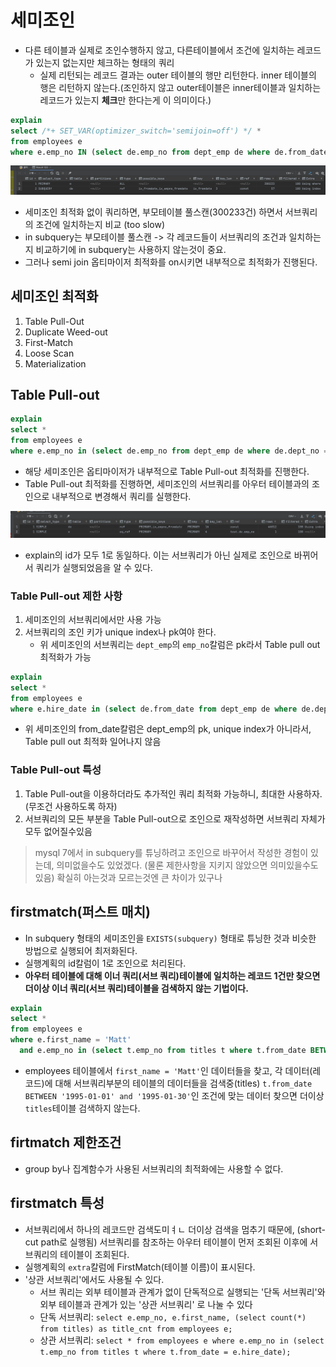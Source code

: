 # 세미조인
- 다른 테이블과 실제로 조인수행하지 않고, 다른테이블에서 조건에 일치하는 레코드가 있는지 없는지만 체크하는 형태의 쿼리
  - 실제 리턴되는 레코드 결과는 outer 테이블의 행만 리턴한다. inner 테이블의 행은 리턴하지 않는다.(조인하지 않고 outer테이블은 inner테이블과 일치하는 레코드가 있는지 **체크**만 한다는게 이 의미이다.)

```sql
explain
select /*+ SET_VAR(optimizer_switch='semijoin=off') */ *
from employees e
where e.emp_no IN (select de.emp_no from dept_emp de where de.from_date = '1995-01-01');
```
![no_semijoin.png](images%2Fno_semijoin.png)
- 세미조인 최적화 없이 쿼리하면, 부모테이블 풀스캔(300233건) 하면서 서브쿼리의 조건에 일치하는지 비교 (too slow)
- in subquery는 부모테이블 풀스캔 -> 각 레코드들이 서브쿼리의 조건과 일치하는지 비교하기에 in subquery는 사용하지 않는것이 중요.
- 그러나 semi join 옵티마이저 최적화를 on시키면 내부적으로 최적화가 진행된다.

## 세미조인 최적화
1. Table Pull-Out
2. Duplicate Weed-out
3. First-Match
4. Loose Scan
5. Materialization

## Table Pull-out

```sql
explain
select *
from employees e
where e.emp_no in (select de.emp_no from dept_emp de where de.dept_no = 'd009');
```
- 해당 세미조인은 옵티마이저가 내부적으로 Table Pull-out 최적화를 진행한다.
- Table Pull-out 최적화를 진행하면, 세미조인의 서브쿼리를 아우터 테이블과의 조인으로 내부적으로 변경해서 쿼리를 실행한다.

![table-pull-out.png](images%2Ftable-pull-out.png)
- explain의 id가 모두 1로 동일하다. 이는 서브쿼리가 아닌 실제로 조인으로 바뀌어서 쿼리가 실행되었음을 알 수 있다.

### Table Pull-out 제한 사항
1. 세미조인의 서브쿼리에서만 사용 가능
2. 서브쿼리의 조인 키가 unique index나 pk여야 한다.
   - 위 세미조인의 서브쿼리는 `dept_emp`의 `emp_no`칼럼은 pk라서 Table pull out최적화가 가능
```sql
explain
select *
from employees e
where e.hire_date in (select de.from_date from dept_emp de where de.dept_no = 'd009');
```
   - 위 세미조인의 from_date칼럼은 dept_emp의 pk, unique index가 아니라서, Table pull out 최적화 일어나지 않음

### Table Pull-out 특성
1. Table Pull-out을 이용하더라도 추가적인 쿼리 최적화 가능하니, 최대한 사용하자.(무조건 사용하도록 하자)
2. 서브쿼리의 모든 부분을 Table Pull-out으로 조인으로 재작성하면 서브쿼리 자체가 모두 없어질수있음

> mysql 7에서 in subquery를 튜닝하려고 조인으로 바꾸어서 작성한 경험이 있는데, 의미없을수도 있었겠다. (물론 제한사항을 지키지 않았으면 의미있을수도 있음)
> 확실히 아는것과 모르는것엔 큰 차이가 있구나
> 

## firstmatch(퍼스트 매치)

- In subquery 형태의 세미조인을 `EXISTS(subquery)` 형태로 튜닝한 것과 비슷한 방법으로 실행되어 최저화된다.
- 실행계획의 id칼럼이 1로 조인으로 처리된다.
- **아우터 테이블에 대해 이너 쿼리(서브 쿼리)테이블에 일치하는 레코드 1건만 찾으면 더이상 이너 쿼리(서브 쿼리)테이블을 검색하지 않는 기법이다.**
```sql
explain
select *
from employees e
where e.first_name = 'Matt'
  and e.emp_no in (select t.emp_no from titles t where t.from_date BETWEEN '1995-01-01' and '1995-01-30');
```
- employees 테이블에서 `first_name = 'Matt'`인 데이터들을 찾고, 각 데이터(레코드)에 대해 서브쿼리부분의 테이블의 데이터들을 검색중(titles) `t.from_date BETWEEN '1995-01-01' and '1995-01-30'`인 조건에 맞는 데이터 찾으면 더이상 `titles`테이블 검색하지 않는다.

## firtmatch 제한조건
- group by나 집계함수가 사용된 서브쿼리의 최적화에는 사용할 수 없다.

## firstmatch 특성
- 서브쿼리에서 하나의 레코드만 검색도미ㅕㄴ 더이상 검색을 멈추기 때문에, (short-cut path로 실행됨) 서브쿼리를 참조하는 아우터 테이블이 먼저 조회된 이후에 서브쿼리의 테이블이 조회된다.
- 실행계획의 `extra`칼럼에 FirstMatch(테이블 이름)이 표시된다.
- '상관 서브쿼리'에서도 사용될 수 있다.
  - 서브 쿼리는 외부 테이블과 관계가 없이 단독적으로 실행되는 '단독 서브쿼리'와 외부 테이블과 관계가 있는 '상관 서브쿼리' 로 나눌 수 있다
  - 단독 서브쿼리: `select e.emp_no, e.first_name, (select count(*) from titles) as title_cnt from employees e;`
  - 상관 서브쿼리: `select * from employees e where e.emp_no in (select t.emp_no from titles t where t.from_date = e.hire_date);`